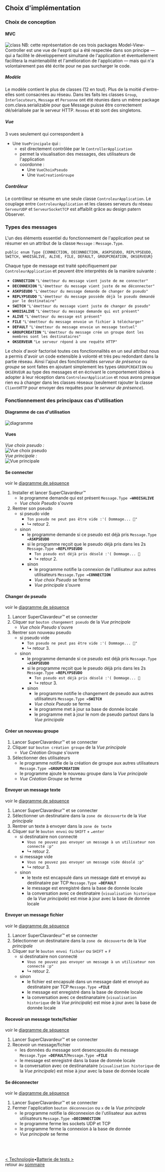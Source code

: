 ## Choix d'implémentation

### Choix de conception
#### MVC
![class](conception/COO-ClassDiagram.png)
NB: cette représentation de ces trois packages Model-View-Controller est une vue de l'esprit qui a été respectée dans son principe — qui a facilité le développement simultané de l'application et éventuellement facilitera la maintenabilité et l'amélioration de l'application — mais qui n'a volontairement pas été écrite pour ne pas surcharger le code.

##### Modèle
Le modèle contient le plus de classes (12 en tout).
Plus de la moitié d'entre-elles sont consacrées au réseau.
Dans les faits les classes `Group`, `Interlocuteurs`, `Message` et `Personne` ont été réunies dans un même package com.clava.serializable pour que Message puisse être correctement dé/sérialisée par le serveur HTTP.
`Reseau` et `BD` sont des singletons.

##### Vue
3 vues seulement qui correspondent à 
- Une `VuePrincipale` qui :
	- est directement contrôlée par le `ControllerApplication`
	- permet la visualisation des messages, des utilisateurs de l'application
	- coordonne :
		- Une `VueChoixPseudo` 
		- Une `VueCreationGroupe`

##### Contrôleur
Le contrôleur se résume en une seule classe `ControleurApplication`.
Le couplage entre `ControleurApplication` et les classes serveurs du réseau `ServeurUDP` et `ServeurSocketTCP` est affaiblit grâce au design patern Observer.

### Types des messages
L'un des éléments essentiel du fonctionnement de l'application peut se résumer en un attribut de la classe `Message` : `Message.Type`. 
```
public enum Type {CONNECTION, DECONNECTION, ASKPSEUDO, REPLYPSEUDO, SWITCH, WHOISALIVE, ALIVE, FILE, DEFAULT, GROUPCREATION, OKSERVEUR}
```
Chaque type de message est traité spécifiquement par `ControleurApplication` et peuvent être interprétés de la manière suivante :
- **`CONNECTION`** `"L'émetteur du message vient juste de me connecter"`
- **`DECONNEXION`** `"L'émetteur du message vient juste de me déconnecter"`
- **`ASKPSEUDO`** `"L'émetteur du message demande de changer de pseudo"`
- **`REPLYPSEUDO`** `"L'émetteur du message possède déjà le pseudo demandé par le destinataire"`          
- **`SWITCH`** `"L'émetteur du message vient juste de changer de pseudo"`
- **`WHOISALIVE`** `"L'émetteur du message demande qui est présent"`
- **`ALIVE`** `"L'émetteur du message est présent"`          
- **`FILE`** `"L'émetteur du message envoie un fichier à télécharger"` 
- **`DEFAULT`** `"L'émetteur du message envoie un message textuel"`
- **`GROUPCREATION`** `"L'émetteur du message crée un groupe dont les membres sont les destinataires"` 
- **`OKSERVEUR`** `"Le serveur répond à une requête HTTP"`

Le choix d'avoir factorisé toutes ces fonctionnalités en un seul attribut nous a permis d'avoir un code extensible à volonté et très peu redondant dans la partie réseau. 
Ainsi l'ajout des fonctionnalités *serveur de présence* ou *groupe* se sont faites en ajoutant simplement les types `GROUPCREATION` ou `OKSERVEUR` au type des messages et en écrivant le comportement idoine à adopter à leur réception dans `ControleurApplication` et nous avons presque rien eu à changer dans les classes réseaux (seulement rajouter la classe `ClientHTTP` pour envoyer des requêtes pour le *serveur de présence*).

### Fonctionnement des principaux cas d'utilisation
#### Diagramme de cas d'utilisation
![diagramme](conception/usecasediagram.png)<br>

#### Vues
*Vue choix pseudo :*<br>
![*Vue choix pseudo*](images/VueChoixPseudo.png)<br>
*Vue principale :*<br>
![*Vue principale*](images/VuePrincipale.png)<br>

#### Se connecter
voir le [diagramme de séquence](conception/seqdiagram_seconnecter.png)
1. Installer et lancer SuperClavardeur™
	- le programme demande qui est présent `Message.Type =`**`WHOISALIVE`**
	- *Vue choix Pseudo* s'ouvre
2. Rentrer son pseudo 
	- si pseudo vide
		- `Ton pseudo ne peut pas être vide :'( Dommage... 🙈"`
		- ↳ retour 2.
	- sinon
		- le programme demande si ce pseudo est déjà pris `Message.Type =`**`ASKPSEUDO`**
		- si le programme reçoit que le pseudo déjà pris dans les 2s `Message.Type =`**`REPLYPSEUDO`**
			- `Ton pseudo est déjà pris désolé :'( Dommage... 🙈`
			- ↳ retour 2.
		- sinon
			- le programme notifie la connexion de l'utilisateur aux autres utilisateurs `Message.Type =`**`CONNECTION`**  
			- *Vue choix Pseudo* se ferme
			- *Vue principale* s'ouvre

#### Changer de pseudo
voir le [diagramme de séquence](conception/seqdiagram_changerpseudo.png)
1. Lancer SuperClavardeur™ et se connecter
2. Cliquer sur `bouton changement pseudo` de la *Vue principale*
	- *Vue choix Pseudo* s'ouvre
3. Rentrer son nouveau pseudo 
	- si pseudo vide
		- `Ton pseudo ne peut pas être vide :'( Dommage... 🙈"`
		- ↳ retour 3.
	- sinon
		- le programme demande si ce pseudo est déjà pris `Message.Type =`**`ASKPSEUDO`**
		- si le programme reçoit que le pseudo déjà pris dans les 2s `Message.Type =`**`REPLYPSEUDO`**
			- `Ton pseudo est déjà pris désolé :'( Dommage... 🙈`
			- ↳ retour 3.
		- sinon
			- le programme notifie le changement de pseudo aux autres utilisateurs `Message.Type =`**`SWITCH`**  
			- *Vue choix Pseudo* se ferme
			- le programme met à jour sa base de donnée locale
			- le programme met à jour le nom de pseudo partout dans la *Vue principale*

#### Créer un nouveau groupe 
1. Lancer SuperClavardeur™ et se connecter
2. Cliquer sur `bouton création groupe` de la *Vue principale*
	- *Vue Création Groupe* s'ouvre
3. Sélectionner des utilisateurs 
	- le programme notifie de la création de groupe aux autres utilisateurs `Message.Type =`**`GROUPCREATION`**
	- le programme ajoute le nouveau groupe dans la *Vue principale*
	- *Vue Création Groupe* se ferme

#### Envoyer un message texte
voir le [diagramme de séquence](conception/seqdiagram_envoyertext.png)
1. Lancer SuperClavardeur™ et se connecter
2. Sélectionner un destinataire dans la `zone de découverte` de la *Vue principale*
3. Rentrer un texte à envoyer dans la `zone de texte` 
4. Cliquer sur le `bouton envoi` ou `SHIFT` + `↵enter`
	- si destinataire non connecté
		- `Vous ne pouvez pas envoyer un message à un utilisateur non connecté :p"`
		- ↳ retour 2.
	- si message vide
		- `Vous ne pouvez pas envoyer un message vide désolé :p"`
		- ↳ retour 3.
	- sinon
		- le texte est encapsulé dans un message daté et envoyé au destinataire par TCP `Message.Type =`**`DEFAULT`**
		- le message est enregistré dans la base de donnée locale
		- la conversation avec ce destinataire (`visualisation historique` de la *Vue principale*) est mise à jour avec la base de donnée locale

#### Envoyer un message fichier
voir le [diagramme de séquence](conception/seqdiagram_envoyerfichier.png)
1. Lancer SuperClavardeur™ et se connecter
2. Sélectionner un destinataire dans la `zone de découverte` de la *Vue principale*
3. Cliquer sur le `bouton envoi fichier` ou `SHIFT` + `F`
	- si destinataire non connecté
		- `Vous ne pouvez pas envoyer un message à un utilisateur non connecté :p"`
		- ↳ retour 2.
	- sinon
		- le fichier est encapsulé dans un message daté et envoyé au destinataire par TCP `Message.Type =`**`FILE`**
		- le message est enregistré dans la base de donnée locale
		- la conversation avec ce destinanataire (`visualisation historique` de la *Vue principale*) est mise à jour avec la base de donnée locale

#### Recevoir un message texte/fichier
voir le [diagramme de séquence](conception/seqdiagram_recevoirmessage.png)
1. Lancer SuperClavardeur™ et se connecter
2. Recevoir un message/fichier 
	- les données du message sont desencapsulés du message `Message.Type =`**`DEFAULT`**/`Message.Type =`**`FILE`**
	- le message est enregistré dans la base de donnée locale
	- la conversation avec ce destinanataire (`visualisation historique` de la *Vue principale*) est mise à jour avec la base de donnée locale

#### Se déconnecter
voir le [diagramme de séquence](conception/seqdiagram_sedeconnecter.png)
1. Lancer SuperClavardeur™ et se connecter
2. Fermer l'application `bouton déconnexion` ou `x` de la *Vue principale*
	- le programme notifie la déconnexion de l'utilisateur aux autres utilisateurs `Message.Type =`**`DECONNECTION`** 
	- le programme ferme les sockets UDP et TCP
	- le programme ferme la connexion à la base de donnée
	- *Vue principale* se ferme

<br><br><br>
[< Technologie](techno.md)•[Batterie de tests >](tests.md)<br>
retour au [sommaire](README.md)<br>
